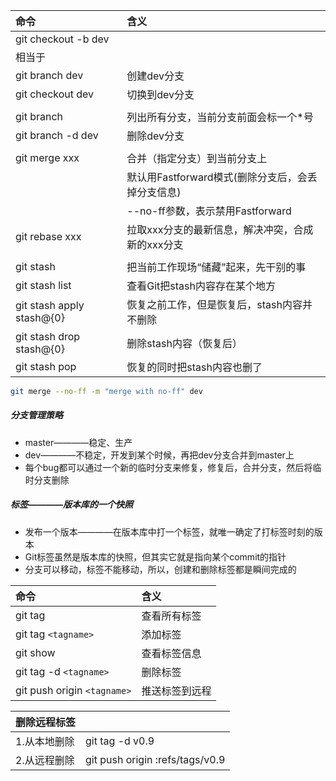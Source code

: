 |命令                      |含义                                        |
|:------------------------|:------------------------------------------|
|git checkout -b dev      |                                           |
|相当于                    |                                           |
|git branch dev           |创建dev分支                                 |
|git checkout dev         |切换到dev分支                               |
|                         |                                           |
|git branch               |列出所有分支，当前分支前面会标一个*号            |
|git branch -d dev        |删除dev分支                                 |
|                         |                                           |
|git merge xxx            |合并（指定分支）到当前分支上                     |
|                         |默认用Fastforward模式(删除分支后，会丢掉分支信息)|
|                         |--no-ff参数，表示禁用Fastforward              |
|git rebase xxx           |拉取xxx分支的最新信息，解决冲突，合成新的xxx分支   |
|                         |                                           |
|git stash                |把当前工作现场“储藏”起来，先干别的事             |
|git stash list           |查看Git把stash内容存在某个地方                |
|git stash apply stash@{0}|恢复之前工作，但是恢复后，stash内容并不删除       |
|git stash drop stash@{0} |删除stash内容（恢复后）                        |
|git stash pop            |恢复的同时把stash内容也删了                   |

```bash
git merge --no-ff -m "merge with no-ff" dev
```

##### 分支管理策略
- master————稳定、生产
- dev————不稳定，开发到某个时候，再把dev分支合并到master上
- 每个bug都可以通过一个新的临时分支来修复，修复后，合并分支，然后将临时分支删除

##### 标签————版本库的一个快照
- 发布一个版本————在版本库中打一个标签，就唯一确定了打标签时刻的版本
- Git标签虽然是版本库的快照，但其实它就是指向某个commit的指针
- 分支可以移动，标签不能移动，所以，创建和删除标签都是瞬间完成的

|命令                        |含义         |
|:--------------------------|:-----------|
|git tag                    |查看所有标签  |
|git tag `<tagname>`        |添加标签     |
|git show                   |查看标签信息  |
|git tag -d `<tagname>`     |删除标签     |
|git push origin `<tagname>`|推送标签到远程|


|删除远程标签 |                               |
|:----------|:------------------------------|
|1.从本地删除|git tag -d v0.9                |
|2.从远程删除|git push origin :refs/tags/v0.9|